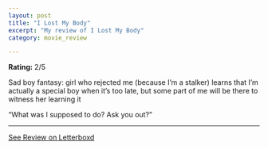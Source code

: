 ```yaml
---
layout: post
title: "I Lost My Body"
excerpt: "My review of I Lost My Body"
category: movie_review

---
```


**Rating:** 2/5

Sad boy fantasy: girl who rejected me (because I’m a stalker) learns that I’m actually a special boy when it’s too late, but some part of me will be there to witness her learning it

“What was I supposed to do? Ask you out?”

<hr>

[See Review on Letterboxd](https://boxd.it/1n7hkh)
